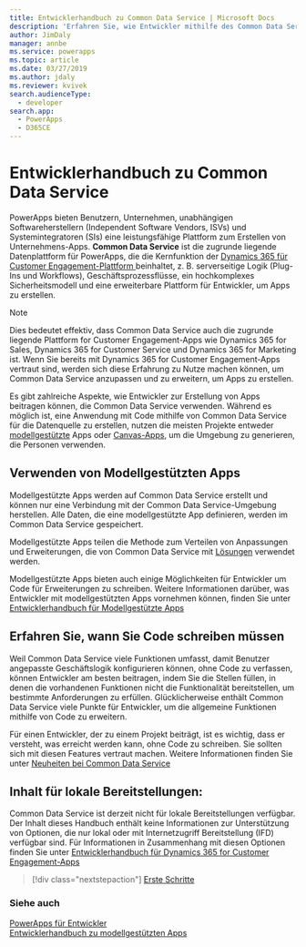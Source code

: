 ```yaml
---
title: Entwicklerhandbuch zu Common Data Service | Microsoft Docs
description: 'Erfahren Sie, wie Entwickler mithilfe des Common Data Service einen Wertzusatz bewirken können.'
author: JimDaly
manager: annbe
ms.service: powerapps
ms.topic: article
ms.date: 03/27/2019
ms.author: jdaly
ms.reviewer: kvivek
search.audienceType:
  - developer
search.app:
  - PowerApps
  - D365CE
---
```


# <a name="common-data-service-developer-guide"></a>Entwicklerhandbuch zu Common Data Service

PowerApps bieten Benutzern, Unternehmen, unabhängigen Softwareherstellern (Independent Software Vendors, ISVs) und Systemintegratoren (SIs) eine leistungsfähige Plattform zum Erstellen von Unternehmens-Apps. **Common Data Service** ist die zugrunde liegende Datenplattform für PowerApps, die die Kernfunktion der [Dynamics 365 für Customer Engagement-Plattform ](/dynamics365/customer-engagement/developer/developer-guide) beinhaltet, z. B. serverseitige Logik (Plug-Ins und Workflows), Geschäftsprozessflüsse, ein hochkomplexes Sicherheitsmodell und eine erweiterbare Plattform für Entwickler, um Apps zu erstellen. 

> [!NOTE]
> Dies bedeutet effektiv, dass Common Data Service auch die zugrunde liegende Plattform for Customer Engagement-Apps wie Dynamics 365 for Sales, Dynamics 365 for Customer Service und Dynamics 365 for Marketing ist. Wenn Sie bereits mit Dynamics 365 for Customer Engagement-Apps vertraut sind, werden sich diese Erfahrung zu Nutze machen können, um Common Data Service anzupassen und zu erweitern, um Apps zu erstellen. 

Es gibt zahlreiche Aspekte, wie Entwickler zur Erstellung von Apps beitragen können, die Common Data Service verwenden. Während es möglich ist, eine Anwendung mit Code mithilfe von Common Data Service für die Datenquelle zu erstellen, nutzen die meisten Projekte entweder [modellgestützte](/powerapps/maker/model-driven-apps/model-driven-app-overview) Apps oder [Canvas-Apps](/powerapps/maker/canvas-apps/getting-started), um die Umgebung zu generieren, die Personen verwenden. 

## <a name="working-with-model-driven-apps"></a>Verwenden von Modellgestützten Apps

Modellgestützte Apps werden auf Common Data Service erstellt und können nur eine Verbindung mit der Common Data Service-Umgebung herstellen. Alle Daten, die eine modellgestützte App definieren, werden im Common Data Service gespeichert.

Modellgestützte Apps teilen die Methode zum Verteilen von Anpassungen und Erweiterungen, die von Common Data Service mit [Lösungen](introduction-solutions.md) verwendet werden.

Modellgestützte Apps bieten auch einige Möglichkeiten für Entwickler um Code für Erweiterungen zu schreiben. Weitere Informationen darüber, was Entwickler mit modellgestützten Apps vornehmen können, finden Sie unter [Entwicklerhandbuch für Modellgestützte Apps ](../model-driven-apps/overview.md)

## <a name="understand-when-to-write-code"></a>Erfahren Sie, wann Sie Code schreiben müssen

Weil Common Data Service viele Funktionen umfasst, damit Benutzer angepasste Geschäftslogik konfigurieren können, ohne Code zu verfassen, können Entwickler am besten beitragen, indem Sie die Stellen füllen, in denen die vorhandenen Funktionen nicht die Funktionalität bereitstellen, um bestimmte Anforderungen zu erfüllen. Glücklicherweise enthält Common Data Service viele Punkte für Entwickler, um die allgemeine Funktionen mithilfe von Code zu erweitern.

Für einen Entwickler, der zu einem Projekt beiträgt, ist es wichtig, dass er versteht, was erreicht werden kann, ohne Code zu schreiben. Sie sollten sich mit diesen Features vertraut machen. Weitere Informationen finden Sie unter [Neuheiten bei Common Data Service](../../maker/common-data-service/data-platform-intro.md) 

## <a name="content-for-on-premises-deployments"></a>Inhalt für lokale Bereitstellungen:

Common Data Service ist derzeit nicht für lokale Bereitstellungen verfügbar. Der Inhalt dieses Handbuch enthält keine Informationen zur Unterstützung von Optionen, die nur lokal oder mit Internetzugriff Bereitstellung (IFD) verfügbar sind. Für Informationen in Zusammenhang mit diesen Optionen finden Sie unter [Entwicklerhandbuch für Dynamics 365 for Customer Engagement-Apps](/dynamics365/customer-engagement/developer/developer-guide)

> [!div class="nextstepaction"]
> [Erste Schritte](get-started-cds-developers.md)

### <a name="see-also"></a>Siehe auch

[PowerApps für Entwickler](/powerapps/#pivot=home&panel=developer)<br/>
[Entwicklerhandbuch zu modellgestützten Apps](../model-driven-apps/overview.md)
